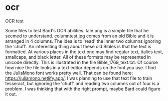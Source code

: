 # ocr
OCR test

Some files to test Bard's OCR abilities. tale.png is a simple file that he seemed to understand. columntest.jpg comes from an old Bible and it is arranged in 4 columns. The idea is to 'read' the inner two columns ignoring the 'chuff'. An interesting thing about these old Bibles is that the text is formatted. At various places in the text one may find regular text, italics text, smallcaps, and black letter. All of these formats may be represented in unicode directly. This is illustrated in the file Bible_1769_text.txt. Of course how nice the file looks in a text editor depends on the font you use. I find the JuliaMono font works pretty well. That can be found here: https://juliamono.netlify.app/. I was planning to use that text file to train tesseract, but ignoring the 'chuff' and reading two columns out of four is a problem. I was thinking that with the right prompt, maybe Bard could figure it out.
